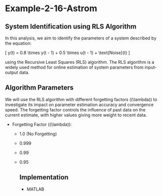 # Example-2-16-Astrom

## System Identification using RLS Algorithm
In this analysis, we aim to identify the parameters of a system described by the equation:

\[ y(t) = 0.8 \times y(t - 1) + 0.5 \times u(t - 1) + \text{Noise}(t) \]

using the Recursive Least Squares (RLS) algorithm. The RLS algorithm is a widely used method for online estimation of system parameters from input-output data.

## Algorithm Parameters
We will use the RLS algorithm with different forgetting factors (\(\lambda\)) to investigate its impact on parameter estimation accuracy and convergence speed. The forgetting factor controls the influence of past data on the current estimate, with higher values giving more weight to recent data.

- Forgetting Factor (\(\lambda\)):
  - 1.0 (No Forgetting)
  - 0.999
  - 0.99
  - 0.95
 
    ## Implementation
    - MATLAB

